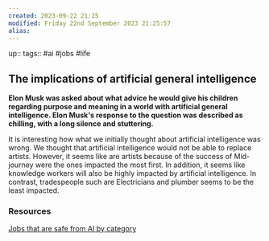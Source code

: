 ```yaml
---
created: 2023-09-22 21:25
modified: Friday 22nd September 2023 21:25:57
alias:
---
```

up::
tags:: #ai #jobs #life
## The implications of artificial general intelligence

**Elon Musk was asked about what advice he would give his children regarding purpose and meaning in a world with artificial general intelligence. Elon Musk's response to the question was described as chilling, with a long silence and stuttering.**

It is interesting how what we initially thought about artificial intelligence was wrong. We thought that artificial intelligence would not be able to replace artists. However, it seems like are artists because of the success of Mid-journey were the ones impacted the most first. In addition, it seems like knowledge workers will also be highly impacted by artificial intelligence. In contrast, tradespeople such are Electricians and plumber seems to be the least impacted.


### Resources
[Jobs that are safe from AI by category](https://jobsthataresafefromai.com/categories)
